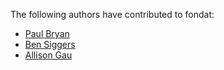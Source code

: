 The following authors have contributed to fondat:

- [Paul Bryan](mailto:pbryan@anode.ca)
- [Ben Siggers](mailto:ben@siggers.ca)
- [Allison Gau](mailto:allison.gau@gmail.com)

